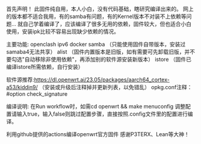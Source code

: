 
首先声明！
此固件纯自用，本人小白，没有代码基础，瞎研究编译出来的。
网上的版本都不适合我用，有的samba有问题，有的Kernel版本不对装不上依赖等问题...
就自己学着编译了，应该编译了很多无用的依赖，固件较大，但也适合小白使用，安装ipk比较不容易出现缺少依赖的情况。

主要功能:
openclash
ipv6
docker
samba  （只能使用固件自带版本，安装过samaba4无法共享）
alist  （固件内置版本是旧版，如有需要可先卸载旧版，并不要勾选"自动移除非使用依赖"，再添加别的软件源安装新版本）
istore （固件已编译istore所需依赖，自行安装）

软件源推荐:https://dl.openwrt.ai/23.05/packages/aarch64_cortex-a53/kiddin9/ （安装或升级后注释掉并更新列表，以免错乱）
opkg.conf注释：#option check_signature

编译说明:
在Run workflow时，如需cd openwrt && make menuconfig 调整配置请输入true，输入false则跳过配置步骤，直接按照.config文件里的配置进行编译。





利用github提供的actions编译openwrt官方固件 感谢P3TERX、Lean等大神！